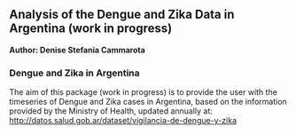 ## Analysis of the Dengue and Zika Data in Argentina (work in progress)

**Author: Denise Stefania Cammarota**

### Dengue and Zika in Argentina
The aim of this package (work in progress) is to provide the user with the timeseries of Dengue and Zika cases in Argentina, based on the information provided by the Ministry of Health, updated annually at: http://datos.salud.gob.ar/dataset/vigilancia-de-dengue-y-zika
